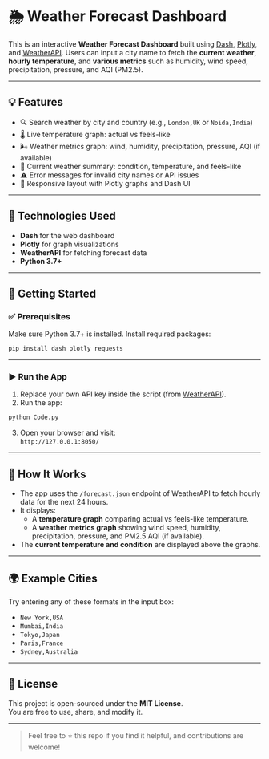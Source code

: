 # 🌦️ Weather Forecast Dashboard

This is an interactive **Weather Forecast Dashboard** built using [Dash](https://dash.plotly.com/), [Plotly](https://plotly.com/), and [WeatherAPI](https://www.weatherapi.com/). Users can input a city name to fetch the **current weather**, **hourly temperature**, and **various metrics** such as humidity, wind speed, precipitation, pressure, and AQI (PM2.5).

---

## 💡 Features

- 🔍 Search weather by city and country (e.g., `London,UK` or `Noida,India`)
- 🌡️ Live temperature graph: actual vs feels-like
- 🌬️ Weather metrics graph: wind, humidity, precipitation, pressure, AQI (if available)
- 📍 Current weather summary: condition, temperature, and feels-like
- ⚠️ Error messages for invalid city names or API issues
- 🎨 Responsive layout with Plotly graphs and Dash UI

---

## 🧰 Technologies Used

- **Dash** for the web dashboard
- **Plotly** for graph visualizations
- **WeatherAPI** for fetching forecast data
- **Python 3.7+**

---

## 🚀 Getting Started

### ✅ Prerequisites

Make sure Python 3.7+ is installed. Install required packages:

```bash
pip install dash plotly requests
```

---

### ▶️ Run the App

1. Replace your own API key inside the script (from [WeatherAPI](https://www.weatherapi.com/)).
2. Run the app:

```bash
python Code.py
```

3. Open your browser and visit:  
   `http://127.0.0.1:8050/`

---

## 🧠 How It Works

- The app uses the `/forecast.json` endpoint of WeatherAPI to fetch hourly data for the next 24 hours.
- It displays:
  - A **temperature graph** comparing actual vs feels-like temperature.
  - A **weather metrics graph** showing wind speed, humidity, precipitation, pressure, and PM2.5 AQI (if available).
- The **current temperature and condition** are displayed above the graphs.

---

## 🌍 Example Cities

Try entering any of these formats in the input box:

- `New York,USA`
- `Mumbai,India`
- `Tokyo,Japan`
- `Paris,France`
- `Sydney,Australia`

---

## 📜 License

This project is open-sourced under the **MIT License**.  
You are free to use, share, and modify it.

---

> Feel free to ⭐ this repo if you find it helpful, and contributions are welcome!
